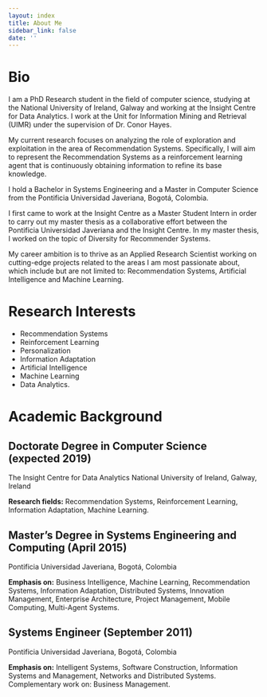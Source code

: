 ```yaml
---
layout: index
title: About Me
sidebar_link: false
date: ''
---
```


# Bio


I am a PhD Research student in the field of computer science, studying at the National University of Ireland, Galway and working at the Insight Centre for Data Analytics. I work at the Unit for Information Mining and Retrieval (UIMR) under the supervision of Dr. Conor Hayes.


My current research focuses on analyzing the role of exploration and exploitation in the area of Recommendation Systems. Specifically, I will aim to represent the Recommendation Systems as a reinforcement learning agent that is continuously obtaining information to refine its base knowledge.


I hold a Bachelor in Systems Engineering and a Master in Computer Science from the Pontificia Universidad Javeriana, Bogotá, Colombia.


I first came to work at the Insight Centre as a Master Student Intern in order to carry out my master thesis as a collaborative effort between the Pontificia Universidad Javeriana and the Insight Centre. In my master thesis, I worked on the topic of Diversity for Recommender Systems.


My career ambition is to thrive as an Applied Research Scientist working on cutting-edge projects related to the areas I am most passionate about, which include but are not limited to: Recommendation Systems, Artificial Intelligence and Machine Learning. 


# Research Interests

* Recommendation Systems 
* Reinforcement Learning 
* Personalization 
* Information Adaptation 
* Artificial Intelligence 
* Machine Learning 
* Data Analytics.


# Academic Background

## Doctorate Degree in Computer Science (expected 2019) 
The Insight Centre for Data Analytics
National University of Ireland, Galway, Ireland

**Research fields:** Recommendation Systems, Reinforcement Learning, Information Adaptation, Machine Learning.

## Master’s Degree in Systems Engineering and Computing (April 2015)
Pontificia Universidad Javeriana, Bogotá, Colombia

**Emphasis on:** Business Intelligence, Machine Learning, Recommendation Systems, Information Adaptation, Distributed Systems, Innovation Management, Enterprise Architecture, Project Management, Mobile Computing, Multi-Agent Systems.

## Systems Engineer (September 2011)
Pontificia Universidad Javeriana, Bogotá, Colombia

**Emphasis on:** Intelligent Systems, Software Construction, Information Systems and Management, Networks and Distributed Systems.
Complementary work on: Business Management.






